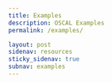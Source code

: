 ```yaml
---
title: Examples
description: OSCAL Examples
permalink: /examples/

layout: post
sidenav: resources
sticky_sidenav: true
subnav: examples
---
```

